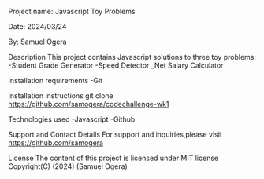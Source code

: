 Project name: Javascript Toy Problems

Date: 2024/03/24

By: Samuel Ogera

Description
This project contains Javascript solutions to three toy problems:
    -Student Grade Generator
    -Speed Detector
    _Net Salary Calculator

Installation requirements
-Git

Installation instructions
git clone https://github.com/samogera/codechallenge-wk1

Technologies used
-Javascript
-Github

Support and Contact Details
For support and inquiries,please visit
https://github.com/samogera

License
The content of this project is licensed under MIT license 
Copyright(C) (2024) (Samuel Ogera)